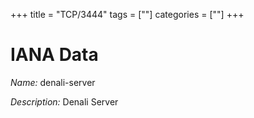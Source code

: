 +++
title = "TCP/3444"
tags = [""]
categories = [""]
+++

# IANA Data

_Name:_ denali-server

_Description:_ Denali Server


